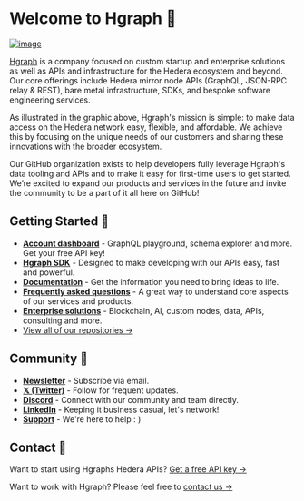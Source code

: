 # Welcome to Hgraph 🙌

[![image](Hgraph-Bento-V3.png)](https://hgraph.com)

[Hgraph](https://hgraph.com) is a company focused on custom startup and enterprise solutions as well as APIs and infrastructure for the Hedera ecosystem and beyond. Our core offerings include Hedera mirror node APIs (GraphQL, JSON-RPC relay & REST), bare metal infrastructure, SDKs, and bespoke software engineering services.

As illustrated in the graphic above, Hgraph's mission is simple: to make data access on the Hedera network easy, flexible, and affordable. We achieve this by focusing on the unique needs of our customers and sharing these innovations with the broader ecosystem.

Our GitHub organization exists to help developers fully leverage Hgraph's data tooling and APIs and to make it easy for first-time users to get started. We’re excited to expand our products and services in the future and invite the community to be a part of it all here on GitHub!

## Getting Started 👋

* **[Account dashboard](https://dashboard.hgraph.com)** - GraphQL playground, schema explorer and more. Get your free API key!
* **[Hgraph SDK](https://github.com/hgraph-io/sdk)** - Designed to make developing with our APIs easy, fast and powerful.
* **[Documentation](https://docs.hgraph.com)** - Get the information you need to bring ideas to life.
* **[Frequently asked questions](https://docs.hgraph.com/category/faqs)** - A great way to understand core aspects of our services and products.
* **[Enterprise solutions](https://hgraph.com/enterprise)** - Blockchain, AI, custom nodes, data, APIs, consulting and more.
* [View all of our repositories →](https://github.com/orgs/hgraph-io/repositories)



## Community 💜

* **[Newsletter](https://hgraph.beehiiv.com/subscribe)** - Subscribe via email.
* **[𝕏 (Twitter)](https://docs.hgraph.com/support)** - Follow for frequent updates.
* **[Discord](https://discord.gg/dwxpRHHVWX)** - Connect with our community and team directly.
* **[LinkedIn](https://www.linkedin.com/company/hgraph_io)** - Keeping it business casual, let's network!
* **[Support](https://docs.hgraph.com/support)** - We're here to help : )


## Contact 📧

Want to start using Hgraphs Hedera APIs? [Get a free API key →](https://dashboard.hgraph.com/)

Want to work with Hgraph? Please feel free to [contact us →](https://www.hgraph.com/contact)